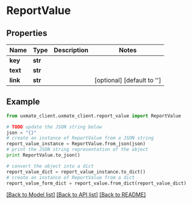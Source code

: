 # ReportValue


## Properties
Name | Type | Description | Notes
------------ | ------------- | ------------- | -------------
**key** | **str** |  | 
**text** | **str** |  | 
**link** | **str** |  | [optional] [default to '']

## Example

```python
from uxmate_client.uxmate_client.report_value import ReportValue

# TODO update the JSON string below
json = "{}"
# create an instance of ReportValue from a JSON string
report_value_instance = ReportValue.from_json(json)
# print the JSON string representation of the object
print ReportValue.to_json()

# convert the object into a dict
report_value_dict = report_value_instance.to_dict()
# create an instance of ReportValue from a dict
report_value_form_dict = report_value.from_dict(report_value_dict)
```
[[Back to Model list]](../README.md#documentation-for-models) [[Back to API list]](../README.md#documentation-for-api-endpoints) [[Back to README]](../README.md)


